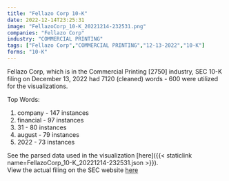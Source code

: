 ```yaml
---
title: "Fellazo Corp 10-K"
date: 2022-12-14T23:25:31
image: "FellazoCorp_10-K_20221214-232531.png"
companies: "Fellazo Corp"
industry: "COMMERCIAL PRINTING"
tags: ["Fellazo Corp","COMMERCIAL PRINTING","12-13-2022","10-K"]
forms: "10-K"
---
```

Fellazo Corp, which is in the Commercial Printing [2750] industry, SEC 10-K filing on December 13, 2022 had 7120 (cleaned) words - 600 were utilized for the visualizations.

Top Words:
1. company - 147 instances
2. financial - 97 instances
3. 31 - 80 instances
4. august - 79 instances
5. 2022 - 73 instances


See the parsed data used in the visualization [here]({{< staticlink name=FellazoCorp_10-K_20221214-232531.json >}}).  
View the actual filing on the SEC website [here](https://www.sec.gov/Archives/edgar/data/1659207/0001640334-22-002627.txt)